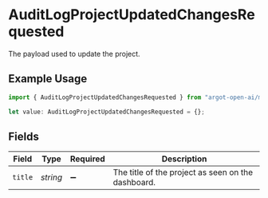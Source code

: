 # AuditLogProjectUpdatedChangesRequested

The payload used to update the project.

## Example Usage

```typescript
import { AuditLogProjectUpdatedChangesRequested } from "argot-open-ai/models/components";

let value: AuditLogProjectUpdatedChangesRequested = {};
```

## Fields

| Field                                              | Type                                               | Required                                           | Description                                        |
| -------------------------------------------------- | -------------------------------------------------- | -------------------------------------------------- | -------------------------------------------------- |
| `title`                                            | *string*                                           | :heavy_minus_sign:                                 | The title of the project as seen on the dashboard. |